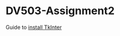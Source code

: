 # DV503-Assignment2

Guide to [install TkInter](https://riptutorial.com/tkinter/example/3206/installation-or-setup)
